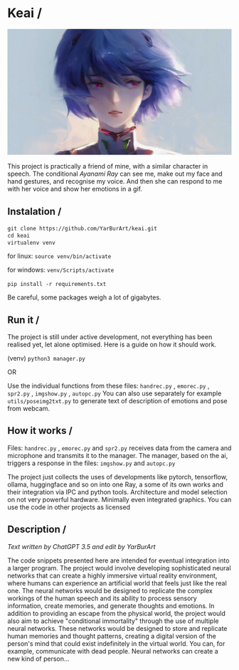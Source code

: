 # Keai /

![KeAI by Ayanami Rai](https://raw.githubusercontent.com/YarBurArt/keai/681e1549784fbe8ed8ad0c7e3b2802f9a554b1c5/graphics/be1804782c35e5e74bf24c2884a2b472.jpeg)

This project is practically a friend of mine, with a similar character in speech. The conditional _Ayanami Ray_ can see me, make out my face and hand gestures, and recognise my voice. And then she can respond to me with her voice and show her emotions in a gif.

## Instalation /
```
git clone https://github.com/YarBurArt/keai.git
cd keai
virtualenv venv
```

for linux: `source venv/bin/activate`

for windows: `venv/Scripts/activate`

`pip install -r requirements.txt`

Be careful, some packages weigh a lot of gigabytes.

## Run it /

The project is still under active development, not everything has been realised yet, let alone optimised. Here is a guide on how it should work.

(venv) `python3 manager.py` 

OR

Use the individual functions from these files: `handrec.py` , `emorec.py` , `spr2.py` , `imgshow.py` , `autopc.py`
You can also use separately for example `utils/poseimg2txt.py` to generate text of description of emotions and pose from webcam.

## How it works / 

Files: `handrec.py` , `emorec.py` and `spr2.py` receives data from the camera and microphone and transmits it to the manager. 
The manager, based on the ai, triggers a response in the files: `imgshow.py` and `autopc.py`

The project just collects the uses of developments like pytorch, tensorflow, ollama, huggingface and so on into one Ray, a some of its own works and their integration via IPC and python tools. Architecture and model selection on not very powerful hardware. Minimally even integrated graphics. You can use the code in other projects as licensed

## Description /
*Text written by ChatGPT 3.5 and edit by YarBurArt*

The code snippets presented here are intended for eventual integration into a larger program. 
The project would involve developing sophisticated neural networks that can create a highly immersive virtual reality environment, where humans can experience an artificial world that feels just like the real one. The neural networks would be designed to replicate the complex workings of the human speech and its ability to process sensory information, create memories, and generate thoughts and emotions.
In addition to providing an escape from the physical world, the project would also aim to achieve "conditional immortality" through the use of multiple neural networks. These networks would be designed to store and replicate human memories and thought patterns, creating a digital version of the person's mind that could exist indefinitely in the virtual world. You can, for example, communicate with dead people. Neural networks can create a new kind of person...
